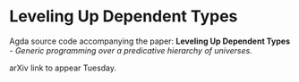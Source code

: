 Leveling Up Dependent Types
===========================

Agda source code accompanying the paper:
**Leveling Up Dependent Types** - *Generic programming over a predicative hierarchy of universes.*

arXiv link to appear Tuesday.


